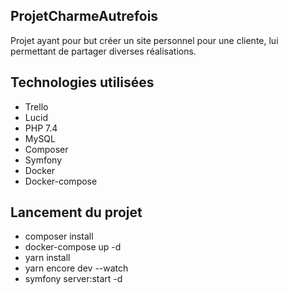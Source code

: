 ## ProjetCharmeAutrefois

Projet ayant pour but créer un site personnel pour une cliente, lui permettant de partager diverses réalisations.

## Technologies utilisées

* Trello
* Lucid
* PHP 7.4
* MySQL
* Composer
* Symfony
* Docker
* Docker-compose

## Lancement du projet

* composer install
* docker-compose up -d
* yarn install
* yarn encore dev --watch
* symfony server:start -d
